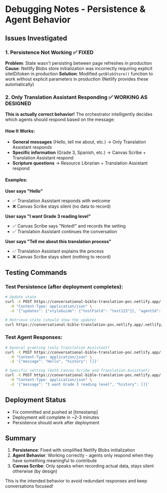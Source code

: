 # Debugging Notes - Persistence & Agent Behavior

## Issues Investigated

### 1. Persistence Not Working ✅ FIXED

**Problem**: State wasn't persisting between page refreshes in production
**Cause**: Netlify Blobs store initialization was incorrectly requiring explicit siteID/token in production
**Solution**: Modified `getBlobStore()` function to work without explicit parameters in production (Netlify provides these automatically)

### 2. Only Translation Assistant Responding ✅ WORKING AS DESIGNED

**This is actually correct behavior!** The orchestrator intelligently decides which agents should respond based on the message:

#### How It Works:

- **General messages** (Hello, tell me about, etc.) → Only Translation Assistant responds
- **Specific information** (Grade 3, Spanish, etc.) → Canvas Scribe + Translation Assistant respond
- **Scripture questions** → Resource Librarian + Translation Assistant respond

#### Examples:

**User says "Hello"**

- ✅ Translation Assistant responds with welcome
- ❌ Canvas Scribe stays silent (no data to record)

**User says "I want Grade 3 reading level"**

- ✅ Canvas Scribe says "Noted!" and records the setting
- ✅ Translation Assistant continues the conversation

**User says "Tell me about this translation process"**

- ✅ Translation Assistant explains the process
- ❌ Canvas Scribe stays silent (nothing to record)

## Testing Commands

### Test Persistence (after deployment completes):

```bash
# Update state
curl -X POST https://conversational-bible-translation-poc.netlify.app/.netlify/functions/canvas-state/update \
  -H "Content-Type: application/json" \
  -d '{"updates": {"styleGuide": {"testField": "test123"}}, "agentId": "test"}'

# Retrieve state (should show the update)
curl https://conversational-bible-translation-poc.netlify.app/.netlify/functions/canvas-state
```

### Test Agent Responses:

```bash
# General greeting (only Translation Assistant)
curl -X POST https://conversational-bible-translation-poc.netlify.app/.netlify/functions/conversation \
  -H "Content-Type: application/json" \
  -d '{"message": "Hello", "history": []}'

# Specific setting (both Canvas Scribe and Translation Assistant)
curl -X POST https://conversational-bible-translation-poc.netlify.app/.netlify/functions/conversation \
  -H "Content-Type: application/json" \
  -d '{"message": "I want Grade 3 reading level", "history": []}'
```

## Deployment Status

- Fix committed and pushed at [timestamp]
- Deployment will complete in ~2-3 minutes
- Persistence should work after deployment

## Summary

1. **Persistence**: Fixed with simplified Netlify Blobs initialization
2. **Agent Behavior**: Working correctly - agents only respond when they have something meaningful to contribute
3. **Canvas Scribe**: Only speaks when recording actual data, stays silent otherwise (by design)

This is the intended behavior to avoid redundant responses and keep conversations focused!
